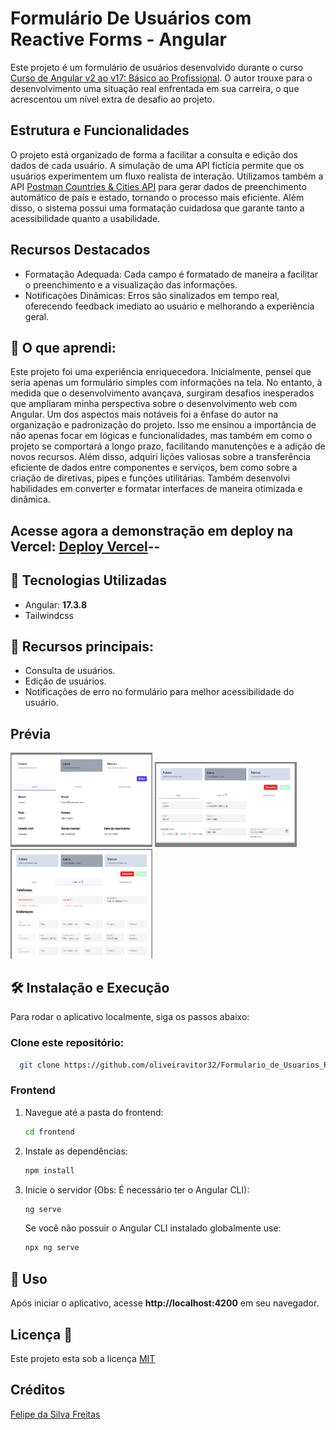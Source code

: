 # Formulário De Usuários com Reactive Forms - Angular

Este projeto é um formulário de usuários desenvolvido durante o curso [Curso de Angular v2 ao v17: Básico ao Profissional](https://www.udemy.com/course/super-treinamento-de-angular-16-do-basico-ao-avancado/). O autor trouxe para o desenvolvimento uma situação real enfrentada em sua carreira, o que acrescentou um nível extra de desafio ao projeto.

## Estrutura e Funcionalidades
O projeto está organizado de forma a facilitar a consulta e edição dos dados de cada usuário. A simulação de uma API fictícia permite que os usuários experimentem um fluxo realista de interação. Utilizamos também a API [Postman Countries & Cities API](https://documenter.getpostman.com/view/1134062/T1LJjU52) para gerar dados de preenchimento automático de país e estado, tornando o processo mais eficiente. Além disso, o sistema possui uma formatação cuidadosa que garante tanto a acessibilidade quanto a usabilidade.

## Recursos Destacados
- Formatação Adequada: Cada campo é formatado de maneira a facilitar o preenchimento e a visualização das informações.
- Notificações Dinâmicas: Erros são sinalizados em tempo real, oferecendo feedback imediato ao usuário e melhorando a experiência geral.


## 🎯 O que aprendi:
Este projeto foi uma experiência enriquecedora. Inicialmente, pensei que seria apenas um formulário simples com informações na tela. No entanto, à medida que o desenvolvimento avançava, surgiram desafios inesperados que ampliaram minha perspectiva sobre o desenvolvimento web com Angular.
Um dos aspectos mais notáveis foi a ênfase do autor na organização e padronização do projeto. Isso me ensinou a importância de não apenas focar em lógicas e funcionalidades, mas também em como o projeto se comportará a longo prazo, facilitando manutenções e a adição de novos recursos.
Além disso, adquiri lições valiosas sobre a transferência eficiente de dados entre componentes e serviços, bem como sobre a criação de diretivas, pipes e funções utilitárias. Também desenvolvi habilidades em converter e formatar interfaces de maneira otimizada e dinâmica.


## Acesse agora a demonstração em deploy na Vercel: [Deploy Vercel](https://formulario-de-usuarios-reactive-forms-oliveiravitor32s-projects.vercel.app/)--

## 🔧 Tecnologias Utilizadas
- Angular: __17.3.8__
- Tailwindcss

## 🚀 Recursos principais:
- Consulta de usuários.
- Edição de usuários.
- Notificações de erro no formulário para melhor acessibilidade do usuário.

## Prévia
<div style="display: flex, width: 100%, flex-wrap: wrap">
    <img src="src/assets/Previa-1.png" width="45%" height="auto"/>
    <img src="src/assets/Previa-2.png" width="45%" height="auto"/>
    <img src="src/assets/Previa-3.png" width="45%" height="auto"/>
    
</div>

## 🛠️ Instalação e Execução

Para rodar o aplicativo localmente, siga os passos abaixo:

### Clone este repositório:

```bash
  git clone https://github.com/oliveiravitor32/Formulario_de_Usuarios_Reactive_Forms-Angular.git
```

### Frontend
1. Navegue até a pasta do frontend:
   ```bash
   cd frontend
   ```
2. Instale as dependências:
   ```bash
   npm install
   ```
3. Inicie o servidor (Obs: É necessário ter o Angular CLI):
   ```bash
   ng serve
   ```
   Se você não possuir o Angular CLI instalado globalmente use:
    ```bash
   npx ng serve
    ```
    
## 📖 Uso

Após iniciar o aplicativo, acesse __http://localhost:4200__ em seu navegador.

<h2 id="license">Licença 📃 </h2>

Este projeto esta sob a licença [MIT](./LICENSE)

## Créditos
[Felipe da Silva Freitas](https://www.udemy.com/user/felipe-da-silva-freitas/)
